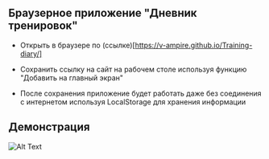 ## Браузерное приложение "Дневник тренировок"

- Открыть в браузере по (ссылке)[https://v-ampire.github.io/Training-diary/]

- Сохранить ссылку на сайт на рабочем столе используя функцию "Добавить на главный экран"

- После сохранения приложение будет работать даже без соединения с интернетом используя LocalStorage для хранения информации


## Демонстрация

![Alt Text](https://media.giphy.com/media/vFKqnCdLPNOKc/giphy.gif)
